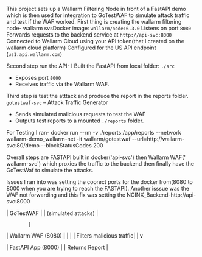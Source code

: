 
This project sets up a Wallarm Filtering Node in front of a FastAPI demo which is then used for integration to GoTestWAF to simulate attack traffic and test if the WAF worked.
First thing is creating the wallarm filtering node- wallarm svsDocker image: `wallarm/node:6.3.0`
Listens on port `8080`
Forwards requests to the backend service at `http://api-svc:8000`
Connected to Wallarm Cloud using your API token(that I created on the wallarm cloud platform)
Configured for the US API endpoint (`us1.api.wallarm.com`)

Second step run the API- I Built the FastAPI from local folder: `./src`
- Exposes port `8000`
- Receives traffic via the Wallarm WAF.

Third step is test the atttack and produce the report in the reports folder. `gotestwaf-svc` – Attack Traffic Generator
- Sends simulated malicious requests to test the WAF
- Outputs test reports to a mounted `./reports` folder.

For Testing I ran- docker run --rm -v ./reports:/app/reports --network wallarm-demo_wallarm-net -it wallarm/gotestwaf --url=http://wallarm-svc:80/demo --blockStatusCodes 200

Overall steps are FASTAPI built in docker('api-svc') then Wallarm WAF(' wallarm-svc') which proxies the traffic to the backend then finally have the GoTestWaf to simulate the attacks.

Issues I ran into was setting the coorect ports for the docker from(8080 to 8000 when you are trying to reach the FASTAPI). Another isssue was the WAF not forwarding and this fix was setting the NGINX_Backend-http://api-svc:8000





|      GoTestWAF           |
|   (simulated attacks)    |

            |

|    Wallarm WAF (8080)    |
|                          |
|  Filters malicious traffic|
            |
            v

|     FastAPI App (8000)   |
|       Returns Report    |

